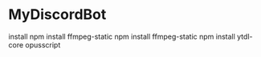 # MyDiscordBot
install 
npm install ffmpeg-static
npm install ffmpeg-static
npm install ytdl-core opusscript
